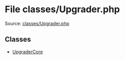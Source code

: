 File classes/Upgrader.php
=========

Source: [classes/Upgrader.php](https://github.com/PrestaShop/PrestaShop/blob/1.5.0.5/classes/Upgrader.php)


Classes
-------

* [UpgraderCore](class.UpgraderCore.md)

